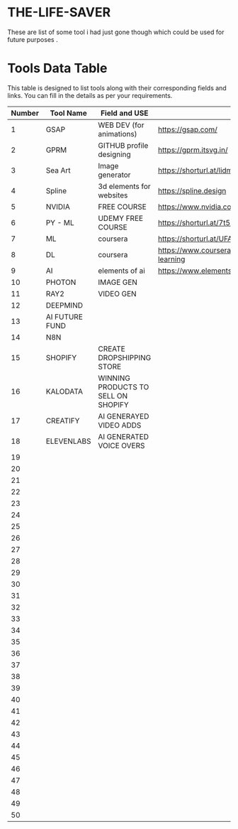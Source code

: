 # THE-LIFE-SAVER
These are list of some tool i had just gone though which could be used for future purposes .


# Tools Data Table

This table is designed to list tools along with their corresponding fields and links. You can fill in the details as per your requirements.

| **Number** | **Tool Name** |               **Field and USE**                   |                **Link**                      |
|------------|---------------|---------------------------------------------------|----------------------------------------------|
| 1          |  GSAP         | WEB DEV  (for animations)                         | https://gsap.com/                            |
| 2          |  GPRM         | GITHUB profile designing                          | https://gprm.itsvg.in/                       |
| 3          |  Sea Art      | Image generator                                   | https://shorturl.at/lidmX                    |
| 4          |  Spline       | 3d elements for websites                          | https://spline.design                        |
| 5          |  NVIDIA       | FREE COURSE                                       | https://www.nvidia.com/en-in/training/online/|
| 6          |  PY - ML      | UDEMY FREE COURSE                                 | https://shorturl.at/7t5Ms                    |
| 7          |  ML           | coursera                                          | https://shorturl.at/UFAPg                    |
| 8          |  DL           | coursera                                          | https://www.coursera.org/specializations/deep-learning|
| 9          |  AI           | elements of ai                                    | https://www.elementsofai.com/                       |
| 10         |  PHOTON            |  IMAGE GEN               |                        |
| 11         |  RAY2             |   VIDEO GEN              |                        |
| 12         |  DEEPMIND             |                 |                        |
| 13         |  AI FUTURE FUND             |                 |                        |
| 14         |  N8N             |                 |                        |
| 15         |  SHOPIFY             | CREATE DROPSHIPPING STORE                |                        |
| 16         |  KALODATA             | WINNING PRODUCTS TO SELL ON SHOPIFY                |                        |
| 17         |  CREATIFY             | AI GENERAYED VIDEO ADDS                |                        |
| 18         |  ELEVENLABS             | AI GENERATED VOICE OVERS                 |                        |
| 19         |               |                 |                        |
| 20         |               |                 |                        |
| 21         |               |                 |                        |
| 22         |               |                 |                        |
| 23         |               |                 |                        |
| 24         |               |                 |                        |
| 25         |               |                 |                        |
| 26         |               |                 |                        |
| 27         |               |                 |                        |
| 28         |               |                 |                        |
| 29         |               |                 |                        |
| 30         |               |                 |                        |
| 31         |               |                 |                        |
| 32         |               |                 |                        |
| 33         |               |                 |                        |
| 34         |               |                 |                        |
| 35         |               |                 |                        |
| 36         |               |                 |                        |
| 37         |               |                 |                        |
| 38         |               |                 |                        |
| 39         |               |                 |                        |
| 40         |               |                 |                        |
| 41         |               |                 |                        |
| 42         |               |                 |                        |
| 43         |               |                 |                        |
| 44         |               |                 |                        |
| 45         |               |                 |                        |
| 46         |               |                 |                        |
| 47         |               |                 |                        |
| 48         |               |                 |                        |
| 49         |               |                 |                        |
| 50         |               |                 |                        |

